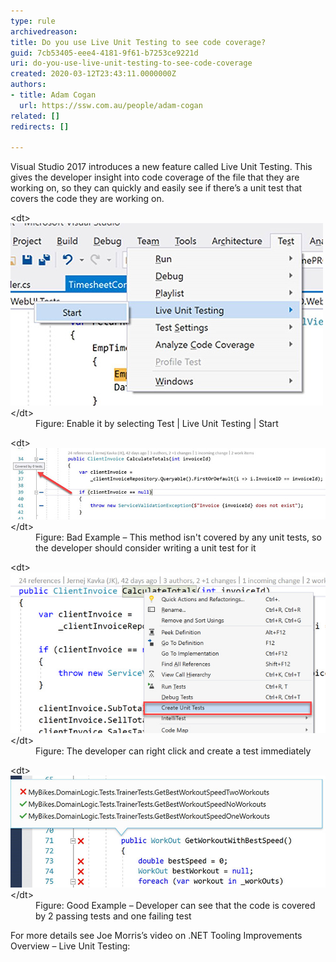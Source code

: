 ```yaml
---
type: rule
archivedreason: 
title: Do you use Live Unit Testing to see code coverage?
guid: 7cb53405-eee4-4181-9f61-b7253ce9221d
uri: do-you-use-live-unit-testing-to-see-code-coverage
created: 2020-03-12T23:43:11.0000000Z
authors:
- title: Adam Cogan
  url: https://ssw.com.au/people/adam-cogan
related: []
redirects: []

---
```


Visual Studio 2017 introduces a new feature called Live Unit Testing. This gives the developer insight into code coverage of the file that they are working on, so they can quickly and easily see if there’s a unit test that covers the code they are working on.

<!--endintro-->
<dl class="image">&lt;dt&gt;<img src="lut-codecoverage1.jpg" alt="lut-codecoverage1.jpg">&lt;/dt&gt;<dd>Figure: Enable it by selecting Test | Live Unit Testing | Start</dd></dl><dl class="badImage">&lt;dt&gt;<img src="lut-codecoverage2.jpg" alt="lut-codecoverage2.jpg">&lt;/dt&gt;<dd>Figure: Bad Example – This method isn't covered by any unit tests, so the developer should consider writing a unit test for it</dd></dl><dl class="image">&lt;dt&gt;<img src="lut-codecoverage3.jpg" alt="lut-codecoverage3.jpg">&lt;/dt&gt;<dd>Figure: The developer can right click and create a test immediately</dd></dl><dl class="goodImage">&lt;dt&gt;<img src="lut-codecoverage4.jpg" alt="lut-codecoverage4.jpg">&lt;/dt&gt;<dd>Figure: Good Example – Developer can see that the code is covered by 2 passing tests and one failing test</dd></dl>
For more details see Joe Morris’s video on .NET Tooling Improvements Overview – Live Unit Testing:
